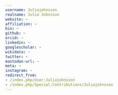 ```yaml
---
username: Juliajohnsson
realname: Julia Johnsson
website: ~
affiliation: ~
bio: ~
github: ~
orcid: ~
linkedin: ~
googlescholar: ~
wikidata: ~
twitter: ~
mastodon-url: ~
meta: ~
instagram: ~
redirect_from:
- /index.php/User:Juliajohnsson
- /index.php/Special:Contributions/Juliajohnsson
---
```

